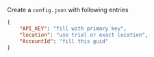 Create a `config.json` with following entries

```json
{
    "API_KEY": "fill with primary key",
    "location": "use trial or exact location",
    "AccountId": "fill this guid"
}
```
